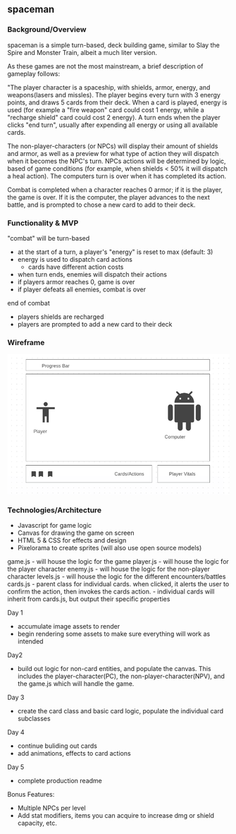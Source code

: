 ## spaceman

### Background/Overview

spaceman is a simple turn-based, deck building game, similar to Slay the Spire and Monster Train, albeit a much liter version.

As these games are not the most mainstream, a brief description of gameplay follows:

"The player character is a spaceship, with shields, armor, energy, and weapons(lasers and missles). The player begins every turn with 3 energy points, and draws 5 cards from their deck. When a card is played, energy is used (for example a "fire weapon" card could cost 1 energy, while a "recharge shield" card could cost 2 energy). A turn ends when the player clicks "end turn", usually after expending all energy or using all available cards.

The non-player-characters (or NPCs) will display their amount of shields and armor, as well as a preview for what type of action they will dispatch when it becomes the NPC's turn. NPCs actions will be determined by logic, based of game conditions (for example, when shields < 50% it will dispatch a heal action). The computers turn is over when it has completed its action.

Combat is completed when a character reaches 0 armor; if it is the player, the game is over. If it is the computer, the player advances to the next battle, and is prompted to chose a new card to add to their deck.

### Functionality & MVP

"combat" will be turn-based

- at the start of a turn, a player's "energy" is reset to max (default: 3)
- energy is used to dispatch card actions
  - cards have different action costs
- when turn ends, enemies will dispatch their actions
- if players armor reaches 0, game is over
- if player defeats all enemies, combat is over

end of combat

- players shields are recharged
- players are prompted to add a new card to their deck

### Wireframe

![My Wireframe](https://github.com/wpstonebraker/spaceman_game/blob/main/assets/Screenshot%20from%202021-02-08%2008-29-29.png "wireframe")

### Technologies/Architecture

- Javascript for game logic
- Canvas for drawing the game on screen
- HTML 5 & CSS for effects and design
- Pixelorama to create sprites (will also use open source models)

game.js - will house the logic for the game
player.js - will house the logic for the player character
enemy.js - will house the logic for the non-player character
levels.js - will house the logic for the different encounters/battles
cards.js - parent class for individual cards. when clicked, it alerts the user to confirm the action, then invokes the cards action. - individual cards will inherit from cards.js, but output their specific properties

Day 1

- accumulate image assets to render
- begin rendering some assets to make sure everything will work as intended

Day2

- build out logic for non-card entities, and populate the canvas. This includes the player-character(PC), the non-player-character(NPV), and the game.js which will handle the game.

Day 3

- create the card class and basic card logic, populate the individual card subclasses

Day 4

- continue buliding out cards
- add animations, effects to card actions

Day 5

- complete production readme

Bonus Features:

- Multiple NPCs per level
- Add stat modifiers, items you can acquire to increase dmg or shield capacity, etc.
